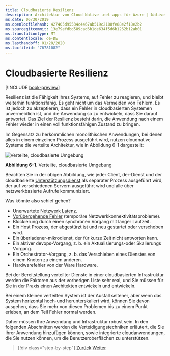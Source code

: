 ```yaml
---
title: Cloudbasierte Resilienz
description: Architektur von Cloud Native .net-apps für Azure | Native Cloud-Resilienz
ms.date: 06/30/2019
ms.openlocfilehash: 427405d95534c4467ab519c2188fe88e2f18e2b2
ms.sourcegitcommit: 13e79efdbd589cad6b1de634f5d6b1262b12ab01
ms.translationtype: MT
ms.contentlocale: de-DE
ms.lasthandoff: 01/28/2020
ms.locfileid: "76781082"
---
```

# <a name="cloud-native-resiliency"></a>Cloudbasierte Resilienz

[!INCLUDE [book-preview](../../../includes/book-preview.md)]

Resilienz ist die Fähigkeit Ihres Systems, auf Fehler zu reagieren, und bleibt weiterhin funktionsfähig. Es geht nicht um das Vermeiden von Fehlern. Es ist jedoch zu akzeptieren, dass ein Fehler in cloudbasierten Systemen unvermeidlich ist, und die Anwendung so zu entwickeln, dass Sie darauf antwortet. Das Ziel der Resilienz besteht darin, die Anwendung nach einem Fehler wieder in einen voll funktionsfähigen Zustand zu bringen.

Im Gegensatz zu herkömmlichen monolithischen Anwendungen, bei denen alles in einem einzelnen Prozess ausgeführt wird, nutzen cloudnative Systeme die verteilte Architektur, wie in Abbildung 6-1 dargestellt:

![Verteilte, cloudbasierte Umgebung](./media/distributed-cloud-native-environment.png)

**Abbildung 6–1**. Verteilte, cloudbasierte Umgebung

Beachten Sie in der obigen Abbildung, wie jeder Client, der-Dienst und der cloudbasierte [Unterstützungsdienst](https://12factor.net/backing-services) als separater Prozess ausgeführt wird, der auf verschiedenen Servern ausgeführt wird und alle über netzwerkbasierte Aufrufe kommuniziert.

Was könnte also schief gehen?

- Unerwartete [Netzwerk Latenz](https://www.techopedia.com/definition/8553/network-latency).
- [Vorübergehende Fehler](https://docs.microsoft.com/azure/architecture/best-practices/transient-faults) (temporäre Netzwerkkonnektivitätsprobleme).
- Blockierung durch einen synchronen Vorgang mit langer Laufzeit.
- Ein Host Prozess, der abgestürzt ist und neu gestartet oder verschoben wird.
- Ein überladener-mikrodienst, der für kurze Zeit nicht antworten kann.
- Ein aktiver devops-Vorgang, z. b. ein Aktualisierungs-oder Skalierungs Vorgang.
- Ein Orchestrator-Vorgang, z. b. das Verschieben eines Dienstes von einem Knoten zu einem anderen.
- Hardwarefehler von der Ware Hardware.

Bei der Bereitstellung verteilter Dienste in einer cloudbasierten Infrastruktur werden die Faktoren aus der vorherigen Liste sehr real, und Sie müssen für Sie in der Praxis einen Architekten entwickeln und entwickeln.

Bei einem kleinen verteilten System ist der Ausfall seltener, aber wenn das System horizontal hoch-und herunterskaliert wird, können Sie davon ausgehen, dass Sie mehr von diesen Problemen bis zu einem Punkt erleben, an dem Teil Fehler normal werden.

Daher müssen Ihre Anwendung und Infrastruktur robust sein. In den folgenden Abschnitten werden die Verteidigungstechniken erläutert, die Sie Ihrer Anwendung hinzufügen können, sowie integrierte cloudanwendungen, die Sie nutzen können, um die Benutzeroberflächen zu unterstützen.

>[!div class="step-by-step"]
>[Zurück](elastic-search-in-azure.md)
>[Weiter](application-resiliency-patterns.md)
